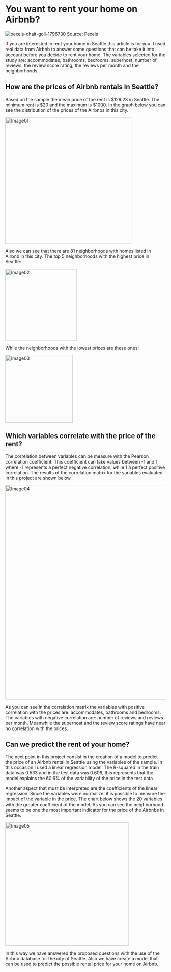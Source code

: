 # You want to rent your home on Airbnb?

![pexels-chait-goli-1796730](https://user-images.githubusercontent.com/89614195/162767827-70574a15-fabc-4f6a-b339-92618bb0b8e3.jpg)
Source: Pexels

If you are interested in rent your home in Seattle this article is for you. I used real data from Airbnb to answer some questions that can be take it into account before you decide to rent your home. The variables selected for the study are: accommodates, bathrooms, bedrooms, superhost, number of reviews, the review score rating, the reviews per month and the neighborhoods.


## How are the prices of Airbnb rentals in Seattle?

Based on the sample the mean price of the rent is $129.28 in Seattle. The minimum rent is $20 and the maximum is $1000. In the graph below you can see the distribution of the prices of the Airbnbs in this city.

<img width="396" alt="Image01" src="https://user-images.githubusercontent.com/89614195/162023177-f3f87847-e6f0-407f-ab32-d17e9e52c02c.png">

Also we can see that there are 81 neighborhoods with homes listed in Airbnb in this city. The top 5 neighborhoods with the highest price in Seattle:

<img width="225" alt="Image02" src="https://user-images.githubusercontent.com/89614195/162023220-c2c94f8f-bdfe-4470-9bda-b4674cc31cd3.png">

While the neighborhoods with the lowest prices are these ones:

<img width="212" alt="Image03" src="https://user-images.githubusercontent.com/89614195/162023253-17984dc1-2535-4248-9018-c8d128551b06.png">

## Which variables correlate with the price of the rent?

The correlation between variables can be measure with the Pearson correlation coefficient. This coefficient can take values between -1 and 1, where -1 represents a perfect negative correlation, while 1 a perfect positive correlation. The results of the correlation matrix for the variables evaluated in this project are shown below.

<img width="672" alt="Image04" src="https://user-images.githubusercontent.com/89614195/162023307-ad509217-f8fb-44dd-9d4c-64faac6b620f.png">

As you can see in the correlation matrix the variables with positive correlation with the prices are: accommodates, bathrooms and bedrooms. The variables with negative correlation are: number of reviews and reviews per month. Meanwhile the superhost and the review score ratings have near no correlation with the prices.

## Can we predict the rent of your home?

The next point in this project consist in the creation of a model to predict the price of an Airbnb rental in Seattle using the variables of the sample. In this occasion I used a linear regression model. The R-squared in the train data was 0.533 and in the test data was 0.606, this represents that the model explains the 60.6% of the variability of the price in the test data. 

Another aspect that must be interpreted are the coefficients of the linear regression. Since the variables were normalize, it is possible to measure the impact of the variable in the price. The chart below shows the 20 variables with the greater coefficient of the model. As you can see the neighborhood seems to be one the most important indicator for the price of the Airbnbs in Seattle.

<img width="387" alt="Image05" src="https://user-images.githubusercontent.com/89614195/162023361-11ce9663-1fec-4c68-9574-8d4154e8ea81.png">

In this way we have answered the proposed questions with the use of the Airbnb database for the city of Seattle. Also we have create a model that can be used to predict the possible rental price for your home on Airbnb.
